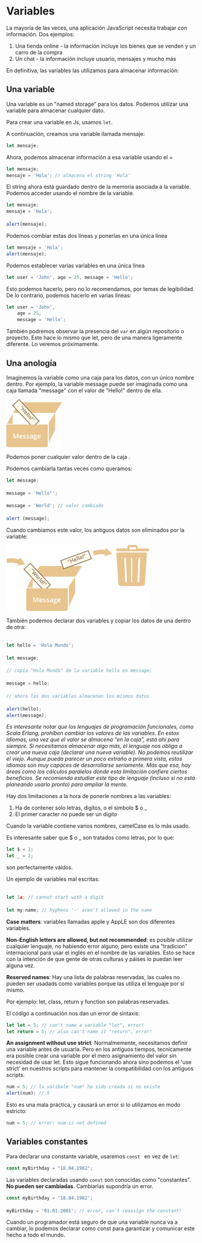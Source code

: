 # Variables 

La mayoría de las veces, una aplicación JavaScript necesita trabajar con información. Dos ejemplos: 

1. Una tienda online - la información incluye los bienes que se venden y un carro de la compra 
2. Un chat - la información incluye usuario, mensajes y mucho más

En definitiva, las variables las utilizamos para almacenar información: 

## Una variable

Una variable es un "named storage" para los datos. Podemos utilizar una variable para almacenar cualquier dato. 

Para crear una variable en Js, usamos ``let``. 

A continuación, creamos una variable llamada mensaje:

```javascript
let mensaje; 
```

Ahora, podemos almacenar información a esa variable usando el = 

```javascript 
let mensaje; 
mensaje = 'Hola'; // almacena el string 'Hola'
```
El string ahora está guardado dentro de la memoria asociada a la variable. Podemos acceder usando el nombre de la variable. 

```javascript 
let mensaje;
mensaje = 'Hola'; 

alert(mensaje);
```
Podemos combiar estas dos líneas y ponerlas en una única línea 

```javascript 
let mensaje = 'Hola'; 
alert(mensaje); 
```
Podemos establecer varias variables en una única línea 

```javascript 
let user = 'John', age = 25, message = 'Hello';
```

Esto podemos hacerlo, pero no lo recomendamos, por temas de legibilidad. De lo contrario, podemos hacerlo en varias líneas: 

```javascript 
let user = 'John', 
    age = 25, 
    message = 'Hello';
```

También podremos observar la presencia del ``var`` en algún repositorio o proyecto. Este hace lo mismo que let, pero de una manera ligeramente diferente. Lo veremos próximamente. 

## Una anología 

Imaginemos la variable como una caja para los datos, con un único nombre dentro. 
Por ejemplo, la variable message puede ser imaginada como una caja llamada "message" con el valor de "Hello!" dentro de ella. 

![Variable ejemplo](../../img/variable.png)

Podemos poner cualquier valor dentro de la caja . 

Podemos cambiarla tantas veces como queramos: 

```javascript
let message; 

message = 'Hello"'; 

message = 'World'; // valor cambiado

alert (message);
```

Cuando cambiamos este valor, los antiguos datos son eliminados por la variable: 

![Variable ejemplo](../../img/variable-change.png)

También podemos declarar dos variables y copiar los datos de una dentro de otra: 

```javascript 

let hello = 'Hola Mundo'; 

let message; 

// copia "Hola Mundo" de la variable hello en message; 

message = hello; 

// ahora las dos variables almacenan los mismos datos 

alert(hello); 
alert(message); 
```

*Es interesante notar que los lenguajes de programación funcionales, como Scala Erlang, prohíben cambiar los valores de las variables. En estos idiomas, una vez que el valor se almacena "en la caja", está ahí para siempre. Si necesitamos almacenar algo más, el lenguaje nos obliga a crear una nueva caja (declarar una nueva variable). No podemos reutilizar el viejo. Aunque pueda parecer un poco extraño a primera vista, estos idiomas son muy capaces de desarrollarse seriamente. Más que eso, hay áreas como los cálculos paralelos donde esta limitación confiere ciertos beneficios. Se recomienda estudiar este tipo de lenguaje (incluso si no está planeando usarlo pronto) para ampliar la mente.*

Hay dos limitaciones a la hora de ponerle nombres a las variables: 

1. Ha de contener solo letras, digitos, o el simbolo $ o _ 
2. El primer caracter no puede ser un digito

Cuando la variable contiene varios nombres, camelCase es lo más usado. 

Es interesante saber que $ o _ son tratados como letras, por lo que:

```javascript 
let $ = 1; 
let _ = 2; 
```

son perfectamente váidos. 

Un ejemplo de variables mal escritas: 

```javascript 

let 1a; // cannot start with a digit

let my-name; // hyphens '-' aren't allowed in the name
```

**Case matters**: variables llamadas apple y AppLE son dos diferentes variables. 

**Non-English letters are allowed, but not recommended**: es posible utilizar cualquier lenguaje, no habiendo error alguno, pero existe una "tradicion" internacional para usar el inglés en el nombre de las variables. Esto se hace con la intención de que gente de otras culturas y páises lo puedan leer alguna vez. 

**Reserved names**: Hay una lista de palabras reservadas, las cuales no pueden ser usadads como variables porque las utiliza el lenguaje por sí mismo.

Por ejemplo: let, class, return y function son palabras reservadas. 

El código a continuación nos dan un error de sintaxis: 

```javascript
let let = 5; // can't name a variable "let", error! 
let return = 5; // also can't name it "return", error! 
```

**An assignment without use strict**: Normalmemente, necesitamos definir una variable antes de usuarla. Pero en los antiguos tiempos, tecnicamente era posible crear una variable por el mero asignamiento del valor sin necesidad de usar let. Esto sigue funcionando ahora sino podemos el 'use strict' en nuestros scripts para mantener la compatibilidad con los antiguos scripts. 

```javascript 
num = 5; // la varibale "num" ha sido creada si no existe 
alert(num); // 5
```

Esto es una mala práctica, y causará un error si lo utilizamos en modo estricto: 

```javascript 
num = 5; // error: num is not defined 
```

## Variables constantes 

Para declarar una constante variable, usaremos ``const `` en vez de ``let``: 

```javascript 
const myBirthday = "18.04.1982"; 
```

Las variables declaradas usando ``const`` son conocidas como "constantes". **No pueden ser cambiadas**. Cambiarlas supondría un error. 

```javascript 
const myBirthday = '18.04.1982';

myBirthday = '01.01.2001'; // error, can't reassign the constant!
```

Cuando un programador está seguro de que una variable nunca va a cambiar, lo podemos declarar como const para garantizar y comunicar este hecho a todo el mundo. 

